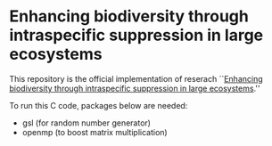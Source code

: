 # Enhancing biodiversity through intraspecific suppression in large ecosystems
This repository is the official implementation of reserach ``[Enhancing biodiversity through intraspecific suppression in large ecosystems](https://arxiv.org/abs/2305.12341).''


To run this C code, packages below are needed: 
- gsl (for random number generator)
- openmp (to boost matrix multiplication)

